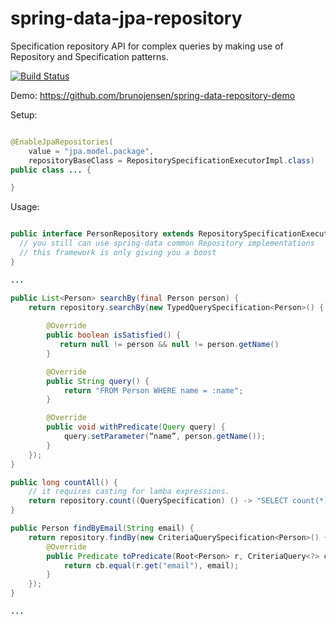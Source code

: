 # spring-data-jpa-repository

Specification repository API for complex queries by making use of Repository and Specification patterns. 

[![Build Status](https://travis-ci.org/brunojensen/spring-data-jpa-repository.svg?branch=master)](https://travis-ci.org/brunojensen/spring-data-jpa-repository)

Demo:
https://github.com/brunojensen/spring-data-repository-demo

Setup:

```java

@EnableJpaRepositories(
    value = "jpa.model.package",
    repositoryBaseClass = RepositorySpecificationExecutorImpl.class)
public class ... {

}

```

Usage:

```java

public interface PersonRepository extends RepositorySpecificationExecutor<Person, String> {
  // you still can use spring-data common Repository implementations
  // this framework is only giving you a boost
}

```

```java
...

public List<Person> searchBy(final Person person) {
    return repository.searchBy(new TypedQuerySpecification<Person>() {
        
        @Override
        public boolean isSatisfied() {
           return null != person && null != person.getName()
        }

        @Override
        public String query() {
            return "FROM Person WHERE name = :name";
        }

        @Override
        public void withPredicate(Query query) {
            query.setParameter(“name”, person.getName());
        }
    });
}

public long countAll() {
    // it requires casting for lamba expressions.
    return repository.count((QuerySpecification) () -> "SELECT count(*) FROM Person");
}

public Person findByEmail(String email) {
    return repository.findBy(new CriteriaQuerySpecification<Person>() {
        @Override
        public Predicate toPredicate(Root<Person> r, CriteriaQuery<?> cq, CriteriaBuilder cb) {
            return cb.equal(r.get("email"), email);
        }
    });
}

...

```
